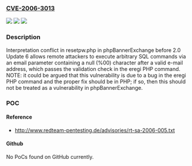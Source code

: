 ### [CVE-2006-3013](https://cve.mitre.org/cgi-bin/cvename.cgi?name=CVE-2006-3013)
![](https://img.shields.io/static/v1?label=Product&message=n%2Fa&color=blue)
![](https://img.shields.io/static/v1?label=Version&message=n%2Fa&color=blue)
![](https://img.shields.io/static/v1?label=Vulnerability&message=n%2Fa&color=brighgreen)

### Description

Interpretation conflict in resetpw.php in phpBannerExchange before 2.0 Update 6 allows remote attackers to execute arbitrary SQL commands via an email parameter containing a null (%00) character after a valid e-mail address, which passes the validation check in the eregi PHP command.  NOTE: it could be argued that this vulnerability is due to a bug in the eregi PHP command and the proper fix should be in PHP; if so, then this should not be treated as a vulnerability in phpBannerExchange.

### POC

#### Reference
- http://www.redteam-pentesting.de/advisories/rt-sa-2006-005.txt

#### Github
No PoCs found on GitHub currently.

